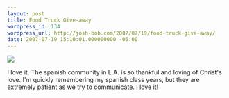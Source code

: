 ```yaml
---
layout: post
title: Food Truck Give-away
wordpress_id: 134
wordpress_url: http://josh-bob.com/2007/07/19/food-truck-give-away/
date: 2007-07-19 15:10:01.000000000 -05:00
---
```

<!--Mime Type of File is image/jpeg -->

<a href="http://josh-bob.com/wp-photos/20070719-161001-1.jpg"><img src="http://josh-bob.com/wp-photos/thumb.20070719-161001-1.jpg" /></a>

I love it. The spanish community in L.A. is so thankful and loving of Christ's love. I'm quickly remembering my spanish class years, but they are extremely patient as we try to communicate. I love it!
